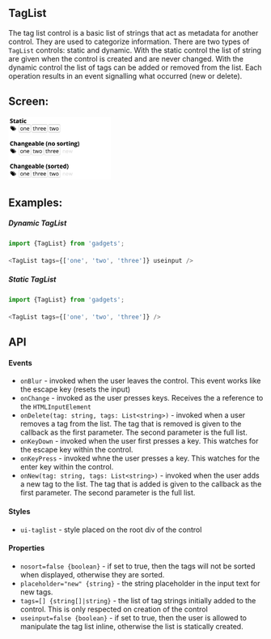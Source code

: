 <a name="module_TagList"></a>

## TagList
The tag list control is a basic list of strings that act as metadata for
another control.  They are used to categorize information.  There are
two types of `TagList` controls: static and dynamic.  With the static
control the list of string are given when the control is created and
are never changed.  With the dynamic control the list of tags can
be added or removed from the list.  Each operation results in an event
signalling what occurred (new or delete).

## Screen:
<img src="https://github.com/jmquigley/gadgets/blob/master/images/tagList.png" width="40%" />

## Examples:

##### Dynamic TagList
```javascript
import {TagList} from 'gadgets';

<TagList tags={['one', 'two', 'three']} useinput />
```

##### Static TagList
```javascript
import {TagList} from 'gadgets';

<TagList tags={['one', 'two', 'three']} />
```

## API
#### Events
- `onBlur` - invoked when the user leaves the control.  This event works
like the escape key (resets the input)
- `onChange` - invoked as the user presses keys.  Receives the a reference
to the `HTMLInputElement`
- `onDelete(tag: string, tags: List<string>)` - invoked when a user removes
a tag from the list.  The tag that is removed is given to the callback as
the first parameter.  The second parameter is the full list.
- `onKeyDown` - invoked when the user first presses a key.  This watches for
the escape key within the control.
- `onKeyPress` - invoked whne the user presses a key.  This watches for the
enter key within the control.
- `onNew(tag: string, tags: List<string>)` - invoked when the user adds a new
tag to the list. The tag that is added is given to the callback as the first
parameter.  The second parameter is the full list.

#### Styles
- `ui-taglist` - style placed on the root div of the control

#### Properties
- `nosort=false {boolean}` - if set to true, then the tags will not be
sorted when displayed, otherwise they are sorted.
- `placeholder="new" {string}` - the string placeholder in the input text
for new tags.
- `tags=[] {string[]|string}` - the list of tag strings initially added to
the control.  This is only respected on creation of the control
- `useinput=false {boolean}` - if set to true, then the user is allowed to
manipulate the tag list inline, otherwise the list is statically created.

